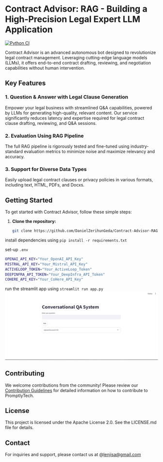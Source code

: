 # Contract Advisor: RAG - Building a High-Precision Legal Expert LLM Application

[![Python CI](https://github.com/DanielZerihunGeda/Contract-Advisor-RAG-Towards-Building-A-High-Precision-Legal-Expert-LLM-APP/actions/workflows/python.yml/badge.svg)](https://github.com/DanielZerihunGeda/Contract-Advisor-RAG-Towards-Building-A-High-Precision-Legal-Expert-LLM-APP/actions/workflows/python.yml)

Contract Advisor is an advanced autonomous bot designed to revolutionize legal contract management. Leveraging cutting-edge language models (LLMs), it offers end-to-end contract drafting, reviewing, and negotiation capabilities without human intervention.

## Key Features

### 1. Question & Answer with Legal Clause Generation

Empower your legal business with streamlined Q&A capabilities, powered by LLMs for generating high-quality, relevant content. Our service significantly reduces latency and expertise required for legal contract clause drafting, reviewing, and Q&A sessions.

### 2. Evaluation Using RAG Pipeline

The full RAG pipeline is rigorously tested and fine-tuned using industry-standard evaluation metrics to minimize noise and maximize relevancy and accuracy.

### 3. Support for Diverse Data Types

Easily upload legal contract clauses or privacy policies in various formats, including text, HTML, PDFs, and Docxs.

## Getting Started

To get started with Contract Advisor, follow these simple steps:

1. **Clone the repository:**
   ```bash
   git clone https://github.com/DanielZerihunGeda/Contract-Advisor-RAG-Towards-Building-A-High-Precision-Legal-Expert-LLM-APP

install dependencies using `pip install -r requirements.txt`

set-up `.env` 

```bash
OPENAI_API_KEY="Your_OpenAI_API_Key"
MISTRAL_API_KEY="Your_Mistral_API_Key"
ACTIVELOOP_TOKEN="Your_ActiveLoop_Token"
DEEPINFRA_API_TOKEN="Your_DeepInfra_API_Token"
COHERE_API_KEY="Your_CoHere_API_Key"

```
run the streamlit app using `streamlit run app.py`
![Alt Text 1](screenshots/streamlit.png)

## Contributing

We welcome contributions from the community! Please review our [Contribution Guidelines](CONTRIBUTING.md) for detailed information on how to contribute to PromptlyTech.

## License

This project is licensed under the Apache License 2.0. See the LICENSE.md file for details.

## Contact

For inquiries and support, please contact us at @lenjisa@gmail.com

